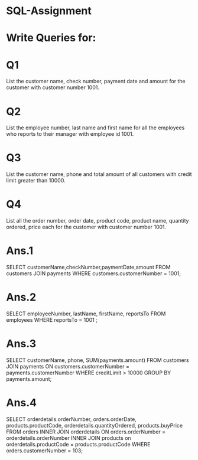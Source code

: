 # SQL-Assignment

# Write Queries for:

# Q1
List the customer name, check number, payment date and amount for the customer with customer number 1001.

# Q2
List the employee number, last name and first name for all the employees who reports to their manager with employee id 1001.

# Q3
List the customer name, phone and total amount of all customers with credit limit greater than 10000.

# Q4
List all the order number, order date, product code, product name, quantity ordered, price each for the customer with customer number 1001.





# Ans.1
SELECT customerName,checkNumber,paymentDate,amount 
FROM customers
JOIN payments
WHERE customers.customerNumber = 1001;

# Ans.2
SELECT employeeNumber, lastName, firstName, reportsTo
FROM employees
WHERE reportsTo = 1001 ;

# Ans.3
SELECT customerName, phone, SUM(payments.amount)
FROM customers
JOIN payments
ON customers.customerNumber = payments.customerNumber
WHERE creditLimit > 10000 
GROUP BY payments.amount;

# Ans.4
SELECT orderdetails.orderNumber, orders.orderDate, products.productCode, orderdetails.quantityOrdered, products.buyPrice
FROM orders
INNER JOIN orderdetails ON orders.orderNumber = orderdetails.orderNumber 
INNER JOIN products on orderdetails.productCode = products.productCode
WHERE orders.customerNumber = 103;


